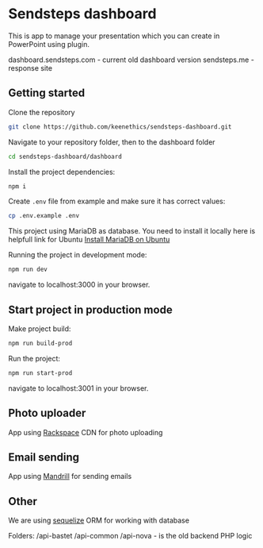 # Sendsteps dashboard

This is app to manage your presentation which you can create  in PowerPoint using plugin.

dashboard.sendsteps.com - current old dashboard version
sendsteps.me - response site

## Getting started

Clone the repository

```bash
git clone https://github.com/keenethics/sendsteps-dashboard.git
```

Navigate to your repository folder, then to the dashboard folder

```bash
cd sendsteps-dashboard/dashboard
```
Install the project dependencies:

```bash
npm i
```
Create `.env` file from example and make sure it has correct values:

```bash
cp .env.example .env
```
This project using MariaDB as database. You need to install it locally
here is helpfull link for Ubuntu [Install MariaDB on Ubuntu](https://computingforgeeks.com/how-to-install-mariadb-10-4-on-ubuntu-18-04-ubuntu-16-04/)

Running the project in development mode:

```bash
npm run dev
```
navigate to localhost:3000 in your browser.

## Start project in production mode

Make project build:

```bash
npm run build-prod
```
Run the project:

```bash
npm run start-prod
```
navigate to localhost:3001 in your browser.

## Photo uploader

App using [Rackspace](https://developer.rackspace.com/sdks/node-js/) CDN for photo uploading

## Email sending

App using [Mandrill](https://mandrillapp.com/api/docs/index.nodejs.html) for sending emails

## Other

We are using [sequelize](http://docs.sequelizejs.com/manual/tutorial/migrations.html) ORM for working with database

Folders: /api-bastet /api-common /api-nova - is the old backend PHP logic
